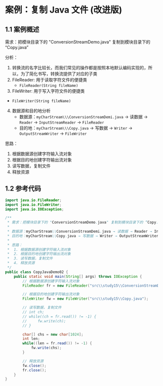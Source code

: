 # 案例：复制 Java 文件 (改进版)

## 1.1 案例概述

需求：把模块目录下的 "ConversionStreamDemo.java" 复制到模块目录下的 “Copy.java”

分析：

1. 转换流的名字比较长，而我们常见的操作都是按照本地默认编码实现的，所以，为了简化书写，转换流提供了对应的子类
2. FileReader: 用于读取字符文件的便捷类
   - `FileReader(String fileName)`
3.  FileWriter: 用于写入字符文件的便捷类
   - `FileWriter(String fileName)`
4. 数据源和目的地分析
   - 数据源：`myCharStream\\\ConversionStreamDemi.java` → 读数据 → `Reader` → `InputStreamReader` → `FileReader`
   - 目的地：`myCharStream\\\Copy.java` → 写数据 → `Writer` → `OutputStreamWriter` → `FileWriter`

思路：

1. 根据数据源创建字符输入流对象
2. 根据目的地创建字符输出流对象
3. 读写数据，复制文件
4. 释放资源

## 1.2 参考代码

```java
import java.io.FileReader;
import java.io.FileWriter;
import java.io.IOException;

/**
 * 需求：把模块目录下的 "ConversionStreamDemo.java" 复制到模块目录下的 “Copy.java”
 *
 * 数据源：myCharStream\\ConversionStreamDemi.java → 读数据 → Reader → InputStreamReader → FileReader
 * 目的地：myCharStream\\Copy.java → 写数据 → Writer → OutputStreamWriter → FileWriter
 *
 * 思路：
 *  1. 根据数据源创建字符输入流对象
 *  2. 根据目的地创建字符输出流对象
 *  3. 读写数据，复制文件
 *  4. 释放资源
 */
public class CopyJavaDemo02 {
    public static void main(String[] args) throws IOException {
        // 根据数据源创建字符输入流对象
        FileReader fr = new FileReader("src\\study15\\ConversionStreamDemo.java");

        // 根据目的地创建字符输出流对象
        FileWriter fw = new FileWriter("src\\study15\\Copy.java");

        // 读写数据，复制文件
        // int ch;
        // while((ch = fr.read()) != -1) {
        //     fw.write(ch);
        // }

        char[] chs = new char[1024];
        int len;
        while((len = fr.read()) != -1) {
            fw.write(chs);
        }

        // 释放资源
        fw.close();
        fr.close();
    }
}
```

